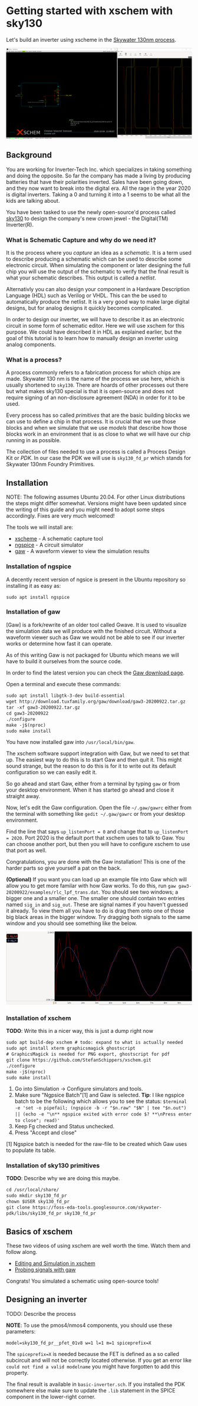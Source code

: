 # Getting started with xschem with sky130

Let's build an inverter using xscheme in the
[Skywater 130nm process](https://skywater-pdk.readthedocs.io).

![inverter simulation screenshot](inverter.png)

## Background

You are working for Inverter-Tech Inc. which specializes in taking
something and doing the opposite. So far the company has made a living
by producing batteries that have their polarities inverted. Sales have been
going down, and they now want to break into the digital era. All the rage
in the year 2020 is digital inverters. Taking a 0 and turning it into a 1 seems
to be what all the kids are talking about.

You have been tasked to use the newly open-source'd process called
[sky130](https://skywater-pdk.readthedocs.io) to design the company's new
crown jewel - the Digital(TM) Inverter(R).

### What is Schematic Capture and why do we need it?

It is the process where you *capture* an idea as a *schematic*. It is a term
used to describe producing a schematic which can be used to describe some
electronic circuit. When simulating the component or later designing the
full chip you will use the output of the schematic to verify that the final
result is what your schematic describes. This output is called a *netlist*.

Alternativly you can also design your component in a
Hardware Description Language (HDL) such as Verilog or VHDL. This can the
be used to automatically produce the netlist. It is a very good way to make
large digital designs, but for analog designs it quickly becomes complicated.

In order to design our inverter, we will have to describe it as an electronic
circuit in some form of schematic editor. Here we will use xschem for this
purpose. We could have described it in HDL as explained earlier, but the goal
of this tutorial is to learn how to manually design an inverter using analog
components.

### What is a process?

A process commonly refers to a fabrication process for which chips are made.
Skywater 130 nm is the name of the process we use here, which is usually
shortened to `sky130`. There are hoards of other processes out there but what
makes sky130 special is that it is open-source and does not require signing of
an non-disclosure agreement (NDA) in order for it to be used.

Every process has so called *primitives* that are the basic building blocks
we can use to define a chip in that process. It is crucial that we use those
blocks and when we simulate that we use *models* that describe how those blocks
work in an environment that is as close to what we will have our chip running in
as possible.

The collection of files needed to use a process is called a Process Design Kit
or *PDK*. In our case the PDK we will use is `sky130_fd_pr` which stands for
Skywater 130nm Foundry Primitives.

## Installation

NOTE: The following assumes Ubuntu 20.04. For other Linux distributions the
steps might differ somewhat. Versions might have been updated since the writing
of this guide and you might need to adopt some steps accordingly. Fixes are
very much welcomed!

The tools we will install are:

 * [xscheme](http://repo.hu/projects/xschem/) - A schematic capture tool
 * [ngspice](http://ngspice.sourceforge.net/) - A circuit simulator
 * [gaw](https://gaw.tuxfamily.org/linux/gaw.php) - A waveform viewer to view the simulation results

### Installation of ngspice

A decently recent version of ngsice is present in the Ubuntu repository so
installing it as easy as:

```
sudo apt install ngspice
```

### Installation of gaw

[Gaw] is a fork/rewrite of an older tool called Gwave. It is used to visualize
the simulation data we will produce with the finished circuit. Without a
waveform viewer such as Gaw we would not be able to see if our inverter works
or determine how fast it can operate.

As of this writing Gaw is not packaged for Ubuntu which means we will have to
build it ourselves from the source code.

In order to find the latest version you can check the
[Gaw download page](http://download.tuxfamily.org/gaw/download/).

Open a terminal and execute these commands:

```
sudo apt install libgtk-3-dev build-essential
wget http://download.tuxfamily.org/gaw/download/gaw3-20200922.tar.gz
tar -xf gaw3-20200922.tar.gz
cd gaw3-20200922
./configure
make -j$(nproc)
sudo make install
```

You have now installed gaw into `/usr/local/bin/gaw`.

The xschem software support integration with Gaw, but we need to set that up.
The easiest way to do this is to start Gaw and then quit it. This might sound
strange, but the reason to do this is for it to write out its default
configuration so we can easily edit it.

So go ahead and start Gaw, either from a terminal by typing `gaw` or from
your desktop environment. When it has started go ahead and close it straight
away.

Now, let's edit the Gaw configuration. Open the file `~/.gaw/gawrc` either from
the terminal with something like `gedit ~/.gaw/gawrc` or from your desktop
environment.

Find the line that says `up_listenPort = 0` and change that to
`up_listenPort = 2020`. Port 2020 is the default port that xschem uses to
talk to Gaw. You can choose another port, but then you will have to configure
xschem to use that port as well.

Congratulations, you are done with the Gaw installation! This is one of the
harder parts so give yourself a pat on the back.

**(Optional)** If you want you can load up an example file into Gaw which will
allow you to get more familar with how Gaw works. To do this,
run `gaw gaw3-20200922/examples/rlc_lpf_trans.dat`. You should see two windows;
a bigger one and a smaller one. The smaller one should contain two entries
named `sig_in` and `sig_out`. These are signal names if you haven't guessed it
already. To view them all you have to do is drag them onto one of those big
black areas in the bigger window. Try dragging both signals to the same window
and you should see something like the below.

![gaw example waveform](gaw-example.png)

### Installation of xschem

**TODO**: Write this in a nicer way, this is just a dump right now

```
sudo apt build-dep xschem # todo: expand to what is actually needed
sudo apt install xterm graphicsmagick ghostscript
# GraphicsMagick is needed for PNG export, ghostscript for pdf
git clone https://github.com/StefanSchippers/xschem.git
./configure
make -j$(nproc)
sudo make install
```

1) Go into Simulation -> Configure simulators and tools.
1) Make sure "Ngpsice Batch"[1] and Gaw is selected.
  **Tip**: I like ngspice batch to be the following which allows you to see the status:
  `$terminal -e 'set -o pipefail; (ngspice -b -r "$n.raw" "$N" | tee "$n.out") || (echo -e "\n** ngspice exited with error code $? **\nPress enter to close"; read)'`
1) Keep Fg checked and Status unchecked.
1) Press "Accept and close"

[1] Ngspice batch is needed for the raw-file to be created which Gaw uses to populate its table.

### Installation of sky130 primitives

**TODO**: Describe why we are doing this maybe.

```
cd /usr/local/share/
sudo mkdir sky130_fd_pr
chown $USER sky130_fd_pr
git clone https://foss-eda-tools.googlesource.com/skywater-pdk/libs/sky130_fd_pr sky130_fd_pr
```

## Basics of xschem

These two videos of using xschem are well worth the time. Watch them and follow
along.

 * [Editing and Simulation in xschem](https://xschem.sourceforge.io/stefan/xschem_man/video_tutorials/editing_and_sim.mp4)
 * [Probing signals with gaw](https://xschem.sourceforge.io/stefan/xschem_man/video_tutorials/probe_to_gaw.mp4)

Congrats! You simulated a schematic using open-source tools!

## Designing an inverter

TODO: Describe the process

**NOTE**: To use the pmos4/nmos4 components, you should use these parameters:
```
model=sky130_fd_pr__pfet_01v8 w=1 l=1 m=1 spiceprefix=X
```

The `spiceprefix=X` is needed because the FET is defined as a so called
subcircuit and will not be correctly located otherwise. If you get
an error like `could not find a valid modelname` you might have forgotten to
add this property.

The final result is available in `basic-inverter.sch`.
If you installed the PDK somewhere else make sure to update the `.lib` statement
in the SPICE component in the lower-right corner.
